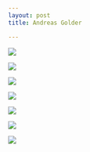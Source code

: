 ```yaml
---
layout: post
title: Andreas Golder

---
```

![](/artblog/uploads/7246945a3b8b392df22e4a1b0209b65a.jpeg)

![](/artblog/uploads/48a673a1e31d5fba149ba3fd6e350fcb.jpeg)

![](/artblog/uploads/terence-koh_crackhead_aid580770.jpg)

![](/artblog/uploads/h0046-l29373106.jpg)

![](/artblog/uploads/3cf96fd9-39fc-4c1c-8c12-06bc69847d97.webp)

![](/artblog/uploads/chandelier-1064x1600.jpg)

![](/artblog/uploads/terence_koh_black_light.jpg)